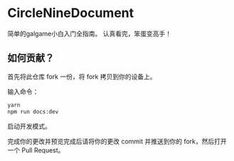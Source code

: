 # CircleNineDocument

简单的galgame小白入门全指南。
认真看完，笨蛋变高手！


## 如何贡献？

首先将此仓库 fork 一份，将 fork 拷贝到你的设备上。

输入命令：
```bash
yarn
npm run docs:dev
```
启动开发模式。

完成你的更改并预览完成后请将你的更改 commit 并推送到你的 fork，然后打开一个 Pull Request。